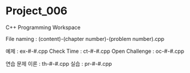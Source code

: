 # Project_006
C++ Programming Workspace

File naming : (content)-(chapter number)-(problem number).cpp

예제 : ex-#-#.cpp
Check Time : ct-#-#.cpp
Open Challenge : oc-#-#.cpp

연습 문제
이론 : th-#-#.cpp
실습 : pr-#-#.cpp